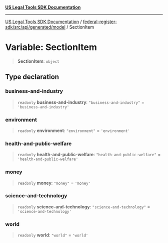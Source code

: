 [**US Legal Tools SDK Documentation**](../../../../../../README.md)

***

[US Legal Tools SDK Documentation](../../../../../../README.md) / [federal-register-sdk/src/api/generated/model](../README.md) / SectionItem

# Variable: SectionItem

> **SectionItem**: `object`

## Type declaration

### business-and-industry

> `readonly` **business-and-industry**: `"business-and-industry"` = `'business-and-industry'`

### environment

> `readonly` **environment**: `"environment"` = `'environment'`

### health-and-public-welfare

> `readonly` **health-and-public-welfare**: `"health-and-public-welfare"` = `'health-and-public-welfare'`

### money

> `readonly` **money**: `"money"` = `'money'`

### science-and-technology

> `readonly` **science-and-technology**: `"science-and-technology"` = `'science-and-technology'`

### world

> `readonly` **world**: `"world"` = `'world'`
